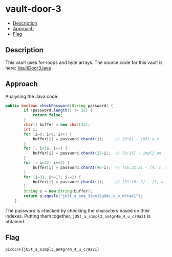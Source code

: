 # vault-door-3

- [Description](#description)
- [Approach](#approach)
- [Flag](#flag)

## Description

This vault uses for-loops and byte arrays. The source code for this vault is here: [VaultDoor3.java](https://jupiter.challenges.picoctf.org/static/a4018cec1446761cb2e8cce05db925fa/VaultDoor3.java)

## Approach

Analysing the Java code:

```java
public boolean checkPassword(String password) {
        if (password.length() != 32) {
            return false;
        }
        char[] buffer = new char[32];
        int i;
        for (i=0; i<8; i++) {
            buffer[i] = password.charAt(i);		// [0:8] - jU5t_a_s
        }
        for (; i<16; i++) {
            buffer[i] = password.charAt(23-i);	// [8:16] - 1mpl3_an
        }
        for (; i<32; i+=2) {
            buffer[i] = password.charAt(46-i);	// [16:32:2] - [4, r, m, 4, u, c, 9, 2]
        }
        for (i=31; i>=17; i-=2) {
            buffer[i] = password.charAt(i);		// [31:16:-2] - [1, a, 7, _, _, _, 4, g]
        }
        String s = new String(buffer);
        return s.equals("jU5t_a_sna_3lpm12g94c_u_4_m7ra41");
    }
```

The password is checked by checking the characters based on their indexes. Putting them together, `jU5t_a_s1mpl3_an4gr4m_4_u_c79a21` is obtained.

## Flag

`picoCTF{jU5t_a_s1mpl3_an4gr4m_4_u_c79a21}`